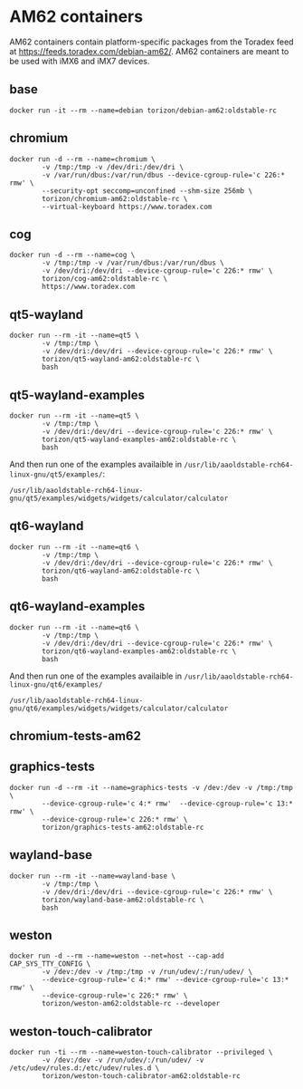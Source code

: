 # AM62 containers

AM62 containers contain platform-specific packages from the Toradex feed at https://feeds.toradex.com/debian-am62/.
AM62 containers are meant to be used with iMX6 and iMX7 devices.

## base

```
docker run -it --rm --name=debian torizon/debian-am62:oldstable-rc
```

## chromium

```
docker run -d --rm --name=chromium \
        -v /tmp:/tmp -v /dev/dri:/dev/dri \
        -v /var/run/dbus:/var/run/dbus --device-cgroup-rule='c 226:* rmw' \
        --security-opt seccomp=unconfined --shm-size 256mb \
        torizon/chromium-am62:oldstable-rc \
        --virtual-keyboard https://www.toradex.com
```

## cog

```
docker run -d --rm --name=cog \
        -v /tmp:/tmp -v /var/run/dbus:/var/run/dbus \
        -v /dev/dri:/dev/dri --device-cgroup-rule='c 226:* rmw' \
        torizon/cog-am62:oldstable-rc \
        https://www.toradex.com
```

## qt5-wayland

```
docker run --rm -it --name=qt5 \
        -v /tmp:/tmp \
        -v /dev/dri:/dev/dri --device-cgroup-rule='c 226:* rmw' \
        torizon/qt5-wayland-am62:oldstable-rc \
        bash
```

## qt5-wayland-examples

```
docker run --rm -it --name=qt5 \
        -v /tmp:/tmp \
        -v /dev/dri:/dev/dri --device-cgroup-rule='c 226:* rmw' \
        torizon/qt5-wayland-examples-am62:oldstable-rc \
        bash
```

And then run one of the examples availaible in `/usr/lib/aaoldstable-rch64-linux-gnu/qt5/examples/`:

```
/usr/lib/aaoldstable-rch64-linux-gnu/qt5/examples/widgets/widgets/calculator/calculator
```


## qt6-wayland

```
docker run --rm -it --name=qt6 \
        -v /tmp:/tmp \
        -v /dev/dri:/dev/dri --device-cgroup-rule='c 226:* rmw' \
        torizon/qt6-wayland-am62:oldstable-rc \
        bash
```

## qt6-wayland-examples

```
docker run --rm -it --name=qt6 \
        -v /tmp:/tmp \
        -v /dev/dri:/dev/dri --device-cgroup-rule='c 226:* rmw' \
        torizon/qt6-wayland-examples-am62:oldstable-rc \
        bash
```

And then run one of the examples availaible in `/usr/lib/aaoldstable-rch64-linux-gnu/qt6/examples/`

```
/usr/lib/aaoldstable-rch64-linux-gnu/qt6/examples/widgets/widgets/calculator/calculator
```

## chromium-tests-am62

## graphics-tests

```
docker run -d --rm -it --name=graphics-tests -v /dev:/dev -v /tmp:/tmp \
        --device-cgroup-rule='c 4:* rmw'  --device-cgroup-rule='c 13:* rmw' \
        --device-cgroup-rule='c 226:* rmw' \
        torizon/graphics-tests-am62:oldstable-rc
```

## wayland-base

```
docker run --rm -it --name=wayland-base \
        -v /tmp:/tmp \
        -v /dev/dri:/dev/dri --device-cgroup-rule='c 226:* rmw' \
        torizon/wayland-base-am62:oldstable-rc \
        bash
```

## weston

```
docker run -d --rm --name=weston --net=host --cap-add CAP_SYS_TTY_CONFIG \
        -v /dev:/dev -v /tmp:/tmp -v /run/udev/:/run/udev/ \
        --device-cgroup-rule='c 4:* rmw' --device-cgroup-rule='c 13:* rmw' \
        --device-cgroup-rule='c 226:* rmw' \
        torizon/weston-am62:oldstable-rc --developer
```

## weston-touch-calibrator

```
docker run -ti --rm --name=weston-touch-calibrator --privileged \
        -v /dev:/dev -v /run/udev/:/run/udev/ -v /etc/udev/rules.d:/etc/udev/rules.d \
        torizon/weston-touch-calibrator-am62:oldstable-rc
```
